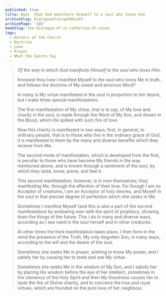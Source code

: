```yaml
---
published: true
title: Ways  that God manifests Himself to a soul who loves Him
archiveSlug: dialogueofseraph00cath
archivePage: '145'
bookSlug: the-dialogue-of-st-catherine-of-siena
tags:
  - Doctors of the Church
  - Doctrine
  - Love
  - Prayer
  - What the Saints Say
---
```


> *Of the way in which God manifests Himself to the soul who loves Him.*
> 
> Knowest thou how I manifest Myself to the soul who loves Me in truth, and follows the doctrine of My sweet and amorous Word?
>
> In many is My virtue manifested in the soul in proportion to her desire, but I make three special manifestations.
>
> The first manifestation of My virtue, that is to say, of My love and charity in the soul, is made through the Word of My Son, and shown in the Blood, which He spilled with such fire of love.
>
> Now this charity is manifested in two ways; first, in general, to ordinary people, that is to those who live in the ordinary grace of God. It is manifested to them by the many and diverse benefits which they receive from Me.
>
> The second mode of manifestation, which is developed from the first, is peculiar to those who have become My friends in the way mentioned above, and is known through a sentiment of the soul, by which they taste, know, prove, and feel it.
>
> This second manifestation, however, is in men themselves; they manifesting Me, through the affection of their love. For though I am no Acceptor of creatures, I am an Acceptor of holy desires, and Myself in the soul in that precise degree of perfection which she seeks in Me.
>
> Sometimes I manifest Myself (and this is also a part of the second manifestation) by endowing men with the spirit of prophecy, showing them the things of the future. This I do in many and diverse ways, according as I see need in the soul herself and in other creatures.
>
> At other times the third manifestation takes place. I then form in the mind the presence of the Truth, My only-begotten Son, in many ways, according to the will and the desire of the soul.
>
> Sometimes she seeks Me in prayer, wishing to know My power, and I satisfy her by causing her to taste and see My virtue.
>
> Sometimes she seeks Me in the wisdom of My Son, and I satisfy her by placing His wisdom before the eye of her intellect, sometimes in the clemency of the Holy Spirit and then My Goodness causes her to taste the fire of Divine charity, and to conceive the true and royal virtues, which are founded on the pure love of her neighbour.
